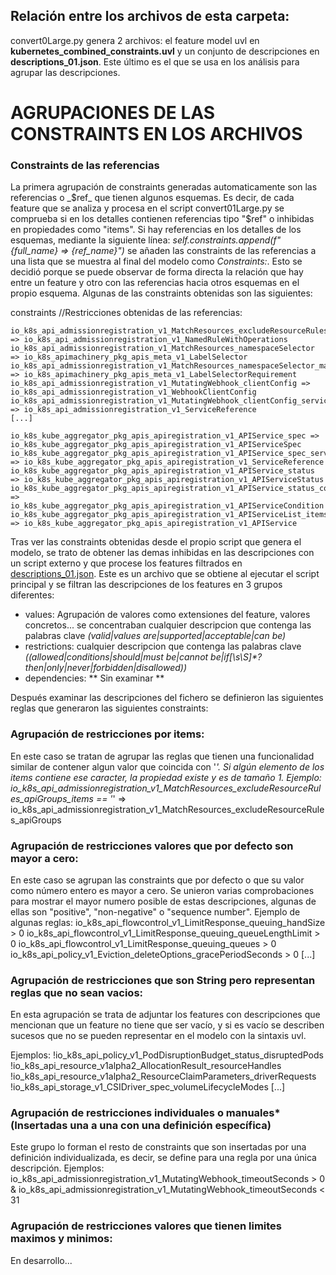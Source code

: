 ## Relación entre los archivos de esta carpeta:

convert0Large.py genera 2 archivos: el feature model uvl en __kubernetes_combined_constraints.uvl__ y un conjunto de descripciones en __descriptions_01.json__. Este último es el que se usa en los análisis para agrupar las descripciones.


# AGRUPACIONES DE LAS CONSTRAINTS EN LOS ARCHIVOS


### Constraints de las referencias
La primera agrupación de constraints generadas automaticamente son las referencias o _$ref_ que tienen algunos esquemas. Es decir, de cada feature que se analiza y procesa en el script convert01Large.py se comprueba si en los detalles contienen referencias tipo "$ref" o inhibidas en propiedades como "items". Si hay referencias en los detalles de los esquemas, mediante la siguiente línea: *self.constraints.append(f"{full_name} => {ref_name}")* se añaden las constraints de las referencias a una lista que se muestra al final del modelo como _Constraints:_. Esto se decidió porque se puede observar de forma directa la relación que hay entre un feature y otro con las referencias hacia otros esquemas en el propio esquema. Algunas de las constraints obtenidas son las siguientes:

constraints
//Restricciones obtenidas de las referencias:

	io_k8s_api_admissionregistration_v1_MatchResources_excludeResourceRules => io_k8s_api_admissionregistration_v1_NamedRuleWithOperations
	io_k8s_api_admissionregistration_v1_MatchResources_namespaceSelector => io_k8s_apimachinery_pkg_apis_meta_v1_LabelSelector
	io_k8s_api_admissionregistration_v1_MatchResources_namespaceSelector_matchExpressions => io_k8s_apimachinery_pkg_apis_meta_v1_LabelSelectorRequirement
	io_k8s_api_admissionregistration_v1_MutatingWebhook_clientConfig => io_k8s_api_admissionregistration_v1_WebhookClientConfig
	io_k8s_api_admissionregistration_v1_MutatingWebhook_clientConfig_service => io_k8s_api_admissionregistration_v1_ServiceReference
    [...]

    io_k8s_kube_aggregator_pkg_apis_apiregistration_v1_APIService_spec => io_k8s_kube_aggregator_pkg_apis_apiregistration_v1_APIServiceSpec
	io_k8s_kube_aggregator_pkg_apis_apiregistration_v1_APIService_spec_service => io_k8s_kube_aggregator_pkg_apis_apiregistration_v1_ServiceReference
	io_k8s_kube_aggregator_pkg_apis_apiregistration_v1_APIService_status => io_k8s_kube_aggregator_pkg_apis_apiregistration_v1_APIServiceStatus
	io_k8s_kube_aggregator_pkg_apis_apiregistration_v1_APIService_status_conditions => io_k8s_kube_aggregator_pkg_apis_apiregistration_v1_APIServiceCondition
	io_k8s_kube_aggregator_pkg_apis_apiregistration_v1_APIServiceList_items => io_k8s_kube_aggregator_pkg_apis_apiregistration_v1_APIService

Tras ver las constraints obtenidas desde el propio script que genera el modelo, se trato de obtener las demas inhibidas en las descripciones con un script externo y que procese los features filtrados en [descriptions_01.json](https://github.com/CAOSD-group/fm-json-kubernetes/blob/main/scriptJsonToUvl/descriptions_01.json). Este es un archivo que se obtiene al ejecutar el script principal y se filtran las descripciones de los features en 3 grupos diferentes:

- values: Agrupación de valores como extensiones del feature, valores concretos... se concentraban cualquier descripcion que contenga las palabras clave _(valid|values are|supported|acceptable|can be)_
- restrictions: cualquier descripcion que contenga las palabras clave _((allowed|conditions|should|must be|cannot be|if[\s\S]*?then|only|never|forbidden|disallowed))_
- dependencies: ** Sin examinar **

Después examinar las descripciones del fichero se definieron las siguientes reglas que generaron las siguientes constraints:

### Agrupación de restricciones por items:

En este caso se tratan de agrupar las reglas que tienen una funcionalidad similar de contener algun valor que coincida con '*'. Si algún elemento de los items contiene ese caracter, la propiedad existe y es de tamaño 1.
Ejemplo:
io_k8s_api_admissionregistration_v1_MatchResources_excludeResourceRules_apiGroups_items == '*' => io_k8s_api_admissionregistration_v1_MatchResources_excludeResourceRules_apiGroups

### Agrupación de restricciones valores que por defecto son mayor a cero:

En este caso se agrupan las constraints que por defecto o que su valor como número entero es mayor a cero. Se unieron varias comprobaciones para mostrar el mayor numero posible de estas descripciones, algunas de ellas son "positive", "non-negative" o "sequence number".
Ejemplo de algunas reglas:
	io_k8s_api_flowcontrol_v1_LimitResponse_queuing_handSize > 0
	io_k8s_api_flowcontrol_v1_LimitResponse_queuing_queueLengthLimit > 0
	io_k8s_api_flowcontrol_v1_LimitResponse_queuing_queues > 0
	io_k8s_api_policy_v1_Eviction_deleteOptions_gracePeriodSeconds > 0
	[...]


### Agrupación de restricciones que son String pero representan reglas que no sean vacios:

En esta agrupación se trata de adjuntar los features con descripciones que mencionan que un feature no tiene que ser vacío, y si es vacío se describen sucesos que no se pueden representar en el modelo con la sintaxis uvl.

Ejemplos: 
	!io_k8s_api_policy_v1_PodDisruptionBudget_status_disruptedPods
	!io_k8s_api_resource_v1alpha2_AllocationResult_resourceHandles
	!io_k8s_api_resource_v1alpha2_ResourceClaimParameters_driverRequests
	!io_k8s_api_storage_v1_CSIDriver_spec_volumeLifecycleModes
	[...]

### Agrupación de restricciones individuales o manuales* (Insertadas una a una con una definición específica)

Este grupo lo forman el resto de constraints que son insertadas por una definición individualizada, es decir, se define para una regla por una única descripción.
Ejemplos:
	io_k8s_api_admissionregistration_v1_MutatingWebhook_timeoutSeconds > 0 & io_k8s_api_admissionregistration_v1_MutatingWebhook_timeoutSeconds < 31

### Agrupación de restricciones valores que tienen limites maximos y minimos:

En desarrollo...